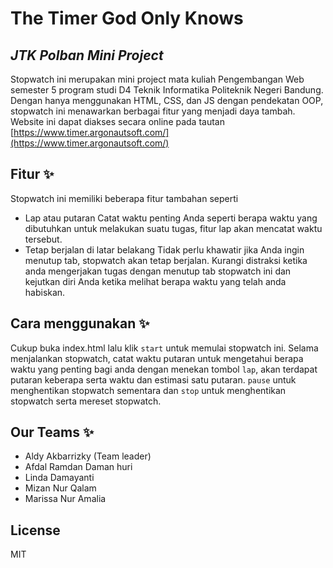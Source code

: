 # The Timer God Only Knows
## _JTK Polban Mini Project_

Stopwatch ini merupakan mini project mata kuliah Pengembangan Web semester 5 program studi D4 Teknik Informatika Politeknik Negeri Bandung. Dengan hanya menggunakan HTML, CSS, dan JS dengan pendekatan OOP, stopwatch ini menawarkan berbagai fitur yang menjadi daya tambah.
Website ini dapat diakses secara online pada tautan [https://www.timer.argonautsoft.com/](https://www.timer.argonautsoft.com/)

## Fitur ✨
Stopwatch ini memiliki beberapa fitur tambahan seperti
- Lap atau putaran
  Catat waktu penting Anda seperti berapa waktu yang dibutuhkan untuk melakukan suatu tugas, fitur lap akan mencatat waktu tersebut.
- Tetap berjalan di latar belakang
 Tidak perlu khawatir jika Anda ingin menutup tab, stopwatch akan tetap berjalan. Kurangi distraksi ketika anda mengerjakan tugas dengan menutup tab stopwatch ini dan kejutkan diri Anda ketika melihat berapa waktu yang telah anda habiskan. 

## Cara menggunakan ✨
Cukup buka index.html lalu klik `start` untuk memulai stopwatch ini. Selama menjalankan stopwatch, catat waktu putaran untuk mengetahui berapa waktu yang penting bagi anda dengan menekan tombol `lap`, akan terdapat putaran keberapa serta waktu dan estimasi satu putaran. `pause` untuk menghentikan stopwatch sementara dan `stop` untuk menghentikan stopwatch serta mereset stopwatch. 

## Our Teams ✨
- Aldy Akbarrizky (Team leader)
- Afdal Ramdan Daman huri
- Linda Damayanti
- Mizan Nur Qalam
- Marissa Nur Amalia

## License
MIT
